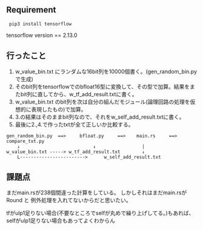 
## Requirement

` pip3 install tensorflow`

tensorflow version == 2.13.0 

## 行ったこと

1. w_value_bin.txt にランダムな16bit列を10000個書く。(gen_random_bin.pyで生成)
2. そのbit列をtensorflowでのbfloat16型に変換して、その型で加算。結果をまたbit列に直してから、w_tf_add_result.txtに書く。
3. w_value_bin.txt のbit列を次は自分の組んだモジュール(論理回路の処理を仮想的に表現したもの)で加算。
4. 3.の結果はそのままbit列なので、それをw_self_add_result.txtに書く。
5. 最後に2.,4.で作ったtxtが全て正しいか比較する。

```
gen_random_bin.py  ==>     bfloat.py     ==>    main.rs     ==>  compare_txt.py 
    ↓                           ↓                 |
w_value_bin.txt -----> w_tf_add_result.txt        ↓
    L------------------------>      w_self_add_result.txt
```

## 課題点

まだmain.rsが238個間違った計算をしている。
しかしそれはまだmain.rsがRound と 例外処理を入れてないからだと思いたい。

tfがulp1足りない場合(不要なところでselfが丸めで繰り上げしてる。)もあれば、selfがulp1足りない場合もあってよくわからん